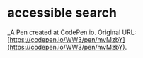 # accessible search
 _A Pen created at CodePen.io. Original URL: [https://codepen.io/WW3/pen/mvMzbY](https://codepen.io/WW3/pen/mvMzbY).

 